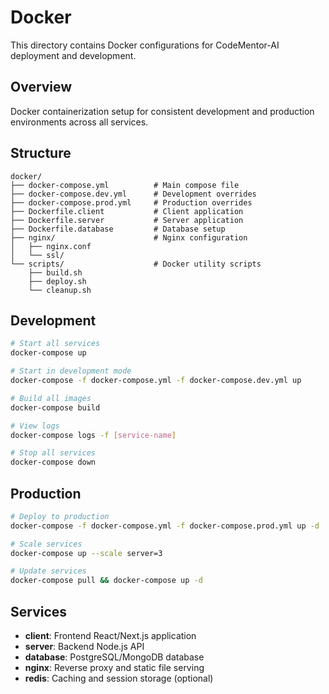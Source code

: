 # Docker

This directory contains Docker configurations for CodeMentor-AI deployment and development.

## Overview

Docker containerization setup for consistent development and production environments across all services.

## Structure

```
docker/
├── docker-compose.yml          # Main compose file
├── docker-compose.dev.yml      # Development overrides
├── docker-compose.prod.yml     # Production overrides
├── Dockerfile.client           # Client application
├── Dockerfile.server           # Server application
├── Dockerfile.database         # Database setup
├── nginx/                      # Nginx configuration
│   ├── nginx.conf
│   └── ssl/
└── scripts/                    # Docker utility scripts
    ├── build.sh
    ├── deploy.sh
    └── cleanup.sh
```

## Development

```bash
# Start all services
docker-compose up

# Start in development mode
docker-compose -f docker-compose.yml -f docker-compose.dev.yml up

# Build all images
docker-compose build

# View logs
docker-compose logs -f [service-name]

# Stop all services
docker-compose down
```

## Production

```bash
# Deploy to production
docker-compose -f docker-compose.yml -f docker-compose.prod.yml up -d

# Scale services
docker-compose up --scale server=3

# Update services
docker-compose pull && docker-compose up -d
```

## Services

- **client**: Frontend React/Next.js application
- **server**: Backend Node.js API
- **database**: PostgreSQL/MongoDB database
- **nginx**: Reverse proxy and static file serving
- **redis**: Caching and session storage (optional)
